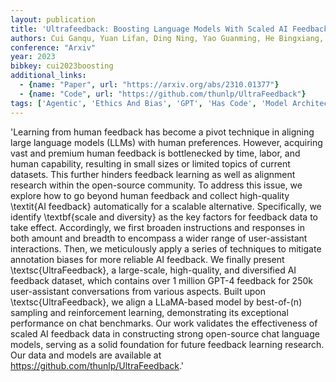 ```yaml
---
layout: publication
title: 'Ultrafeedback: Boosting Language Models With Scaled AI Feedback'
authors: Cui Ganqu, Yuan Lifan, Ding Ning, Yao Guanming, He Bingxiang, Zhu Wei, Ni Yuan, Xie Guotong, Xie Ruobing, Lin Yankai, Liu Zhiyuan, Sun Maosong
conference: "Arxiv"
year: 2023
bibkey: cui2023boosting
additional_links:
  - {name: "Paper", url: "https://arxiv.org/abs/2310.01377"}
  - {name: "Code", url: "https://github.com/thunlp/UltraFeedback"}
tags: ['Agentic', 'Ethics And Bias', 'GPT', 'Has Code', 'Model Architecture', 'Reinforcement Learning']
---
```

'Learning from human feedback has become a pivot technique in aligning large language models (LLMs) with human preferences. However, acquiring vast and premium human feedback is bottlenecked by time, labor, and human capability, resulting in small sizes or limited topics of current datasets. This further hinders feedback learning as well as alignment research within the open-source community. To address this issue, we explore how to go beyond human feedback and collect high-quality \textit\{AI feedback\} automatically for a scalable alternative. Specifically, we identify \textbf\{scale and diversity\} as the key factors for feedback data to take effect. Accordingly, we first broaden instructions and responses in both amount and breadth to encompass a wider range of user-assistant interactions. Then, we meticulously apply a series of techniques to mitigate annotation biases for more reliable AI feedback. We finally present \textsc\{UltraFeedback\}, a large-scale, high-quality, and diversified AI feedback dataset, which contains over 1 million GPT-4 feedback for 250k user-assistant conversations from various aspects. Built upon \textsc\{UltraFeedback\}, we align a LLaMA-based model by best-of-\(n\) sampling and reinforcement learning, demonstrating its exceptional performance on chat benchmarks. Our work validates the effectiveness of scaled AI feedback data in constructing strong open-source chat language models, serving as a solid foundation for future feedback learning research. Our data and models are available at https://github.com/thunlp/UltraFeedback.'
